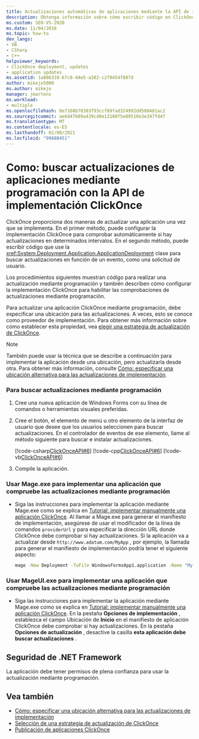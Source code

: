 ```yaml
---
title: Actualizaciones automáticas de aplicaciones mediante la API de implementación de ClickOnce
description: Obtenga información sobre cómo escribir código en ClickOnce que use la clase ApplicationDeployment para buscar actualizaciones en función de un evento, como una solicitud de usuario.
ms.custom: SEO-VS-2020
ms.date: 11/04/2016
ms.topic: how-to
dev_langs:
- VB
- CSharp
- C++
helpviewer_keywords:
- ClickOnce deployment, updates
- application updates
ms.assetid: 1a886310-67c8-44e5-a382-c2f0454f887d
author: mikejo5000
ms.author: mikejo
manager: jmartens
ms.workload:
- multiple
ms.openlocfilehash: 6e7168b78303f93ccf89fad324992dd580481ac2
ms.sourcegitcommit: ae6d47b09a439cd0e13180f5e89510e3e347fd47
ms.translationtype: MT
ms.contentlocale: es-ES
ms.lasthandoff: 02/08/2021
ms.locfileid: "99888451"
---
```

# <a name="how-to-check-for-application-updates-programmatically-using-the-clickonce-deployment-api"></a>Como: buscar actualizaciones de aplicaciones mediante programación con la API de implementación ClickOnce
ClickOnce proporciona dos maneras de actualizar una aplicación una vez que se implementa. En el primer método, puede configurar la implementación ClickOnce para comprobar automáticamente si hay actualizaciones en determinados intervalos. En el segundo método, puede escribir código que use la <xref:System.Deployment.Application.ApplicationDeployment> clase para buscar actualizaciones en función de un evento, como una solicitud de usuario.

 Los procedimientos siguientes muestran código para realizar una actualización mediante programación y también describen cómo configurar la implementación ClickOnce para habilitar las comprobaciones de actualizaciones mediante programación.

 Para actualizar una aplicación ClickOnce mediante programación, debe especificar una ubicación para las actualizaciones. A veces, esto se conoce como proveedor de implementación. Para obtener más información sobre cómo establecer esta propiedad, vea [elegir una estrategia de actualización de ClickOnce](../deployment/choosing-a-clickonce-update-strategy.md).

> [!NOTE]
> También puede usar la técnica que se describe a continuación para implementar la aplicación desde una ubicación, pero actualizarla desde otra. Para obtener más información, consulte [Cómo: especificar una ubicación alternativa para las actualizaciones de implementación](../deployment/how-to-specify-an-alternate-location-for-deployment-updates.md).

### <a name="to-check-for-updates-programmatically"></a>Para buscar actualizaciones mediante programación

1. Cree una nueva aplicación de Windows Forms con su línea de comandos o herramientas visuales preferidas.

2. Cree el botón, el elemento de menú u otro elemento de la interfaz de usuario que desee que los usuarios seleccionen para buscar actualizaciones. En el controlador de eventos de ese elemento, llame al método siguiente para buscar e instalar actualizaciones.

     [!code-csharp[ClickOnceAPI#6](../deployment/codesnippet/CSharp/how-to-check-for-application-updates-programmatically-using-the-clickonce-deployment-api_1.cs)]
     [!code-cpp[ClickOnceAPI#6](../deployment/codesnippet/CPP/how-to-check-for-application-updates-programmatically-using-the-clickonce-deployment-api_1.cpp)]
     [!code-vb[ClickOnceAPI#6](../deployment/codesnippet/VisualBasic/how-to-check-for-application-updates-programmatically-using-the-clickonce-deployment-api_1.vb)]

3. Compile la aplicación.

### <a name="use-mageexe-to-deploy-an-application-that-checks-for-updates-programmatically"></a>Usar Mage.exe para implementar una aplicación que compruebe las actualizaciones mediante programación

- Siga las instrucciones para implementar la aplicación mediante Mage.exe como se explica en [Tutorial: implementar manualmente una aplicación ClickOnce](../deployment/walkthrough-manually-deploying-a-clickonce-application.md). Al llamar a Mage.exe para generar el manifiesto de implementación, asegúrese de usar el modificador de la línea de comandos `providerUrl` y para especificar la dirección URL donde ClickOnce debe comprobar si hay actualizaciones. Si la aplicación va a actualizar desde `http://www.adatum.com/MyApp` , por ejemplo, la llamada para generar el manifiesto de implementación podría tener el siguiente aspecto:

    ```cmd
    mage -New Deployment -ToFile WindowsFormsApp1.application -Name "My App 1.0" -Version 1.0.0.0 -AppManifest 1.0.0.0\MyApp.manifest -providerUrl http://www.adatum.com/MyApp/MyApp.application
    ```

### <a name="using-mageuiexe-to-deploy-an-application-that-checks-for-updates-programmatically"></a>Usar MageUI.exe para implementar una aplicación que compruebe las actualizaciones mediante programación

- Siga las instrucciones para implementar la aplicación mediante Mage.exe como se explica en [Tutorial: implementar manualmente una aplicación ClickOnce](../deployment/walkthrough-manually-deploying-a-clickonce-application.md). En la pestaña **Opciones de implementación** , establezca el campo Ubicación de **Inicio** en el manifiesto de aplicación ClickOnce debe comprobar si hay actualizaciones. En la pestaña **Opciones de actualización** , desactive la casilla **esta aplicación debe buscar actualizaciones** .

## <a name="net-framework-security"></a>Seguridad de .NET Framework
 La aplicación debe tener permisos de plena confianza para usar la actualización mediante programación.

## <a name="see-also"></a>Vea también
- [Cómo: especificar una ubicación alternativa para las actualizaciones de implementación](../deployment/how-to-specify-an-alternate-location-for-deployment-updates.md)
- [Selección de una estrategia de actualización de ClickOnce](../deployment/choosing-a-clickonce-update-strategy.md)
- [Publicación de aplicaciones ClickOnce](../deployment/publishing-clickonce-applications.md)